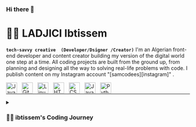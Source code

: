 ### Hi there 👋
# 🏄‍♂️ LADJICI Ibtissem 
**`tech-savvy creative  (Developer/Dsigner /Creator)`**
I'm an Algerian front-end developer and content creator building my version of the digital world one step at a time. All coding projects are built from the ground up, from planning and designing all the way to solving real-life problems with code. I publish  content on my Instagram  account "[samcodees][instagram]" .

<img align="left" alt="Java" width="30px" style="padding-right:10px;" src="https://cdn.jsdelivr.net/gh/devicons/devicon/icons/java/java-original.svg"/>
<img align="left" alt="Git" width="30px" style="padding-right:10px;" src="https://cdn.jsdelivr.net/gh/devicons/devicon/icons/git/git-original.svg" />
<img align="left" alt="Linux" width="30px" style="padding-right:10px;" src="https://cdn.jsdelivr.net/gh/devicons/devicon/icons/linux/linux-original.svg" />
<img align="left" alt="HTML" width="30px" style="padding-right:10px;" src="https://cdn.jsdelivr.net/gh/devicons/devicon/icons/html5/html5-plain.svg" />
<img align="left" alt="CSS" width="30px" style="padding-right:10px;" src="https://cdn.jsdelivr.net/gh/devicons/devicon/icons/css3/css3-plain.svg" />
<img align="left" alt="JavaScript" width="30px" style="padding-right:10px;" src="https://cdn.jsdelivr.net/gh/devicons/devicon/icons/javascript/javascript-plain.svg" />
<img align="left" alt="Python" width="30px" style="padding-right:10px;" src="https://cdn.jsdelivr.net/gh/devicons/devicon/icons/python/python-plain.svg" />
<br/>
<hr>
<details>
 <summary><h3>👨‍💻 ibtissem's Coding Journey</h3></summary>
   I started my coding journey as a naive computer science student with a passion to learn everything I could about this programming world - code, unix, linux, theory. And all the while, teaching myself full-stack  development with a dream to build my own website . However, I had another desire I had been pursuing throughout this time -  content creation. i start exploring the tech world side by side during my studies where i could learn diffrnt technologies (linux, c, java ... ), and in the sam time i was trying to improve the skills of probleme solving having my dream as goal to achieve ,while discovering this journey i found that design is also one of my things i started learning ui/ix and designing my first ever product ✨TrusPy✨
<!--
**ibtissemLDJ/ibtissemLDJ** is a ✨ _special_ ✨ repository because its `README.md` (this file) appears on your GitHub profile.

Here are some ideas to get you started:

- 🔭 I’m currently working on ...
- 🌱 I’m currently learning ...
- 👯 I’m looking to collaborate on ...
- 🤔 I’m looking for help with ...
- 💬 Ask me about ...
- 📫 How to reach me: ...
- 😄 Pronouns: ...
- ⚡ Fun fact: ...
-->
